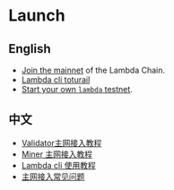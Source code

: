 # Launch

## English
- [Join the mainnet](./docs/join-mainnet.md) of the Lambda Chain.
- [Lambda cli toturail](./docs/lambdacli/README.md)
- [Start your own `lambda` testnet](./docs/deploy-testnet.md).


## 中文
- [Validator主网接入教程](./主网接入教程(Validator).md)
- [Miner 主网接入教程](./主网接入流程(Miner).md)
- [Lambda cli 使用教程](./docs/lambdacli/README.md)
- [主网接入常见问题](FAQ.md)

